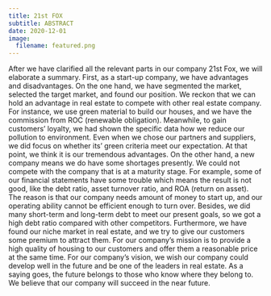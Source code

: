 ```yaml
---
title: 21st FOX
subtitle: ABSTRACT
date: 2020-12-01
image:
  filename: featured.png
---
```

After we have clarified all the relevant parts in our company 21st Fox, we will elaborate a summary. First, as a start-up company, we have advantages and disadvantages. On the one hand, we have segmented the market, selected the target market, and found our position. We reckon that we can hold an advantage in real estate to compete with other real estate company. For instance, we use green material to build our houses, and we have the commission from ROC (renewable obligation). Meanwhile, to gain customers’ loyalty, we had shown the specific data how we reduce our pollution to environment. Even when we chose our partners and suppliers, we did focus on whether its’ green criteria meet our expectation. At that point, we think it is our tremendous advantages. On the other hand, a new company means we do have some shortages presently. We could not compete with the company that is at a maturity stage. For example, some of our financial statements have some trouble which means the result is not good, like the debt ratio, asset turnover ratio, and ROA (return on asset). The reason is that our company needs amount of money to start up, and our operating ability cannot be efficient enough to turn over. Besides, we did many short-term and long-term debt to meet our present goals, so we got a high debt ratio compared with other competitors. Furthermore, we have found our niche market in real estate, and we try to give our customers some premium to attract them. For our company’s mission is to provide a high quality of housing to our customers and offer them a reasonable price at the same time. For our company’s vision, we wish our company could develop well in the future and be one of the leaders in real estate. As a saying goes, the future belongs to those who know where they belong to. We believe that our company will succeed in the near future.